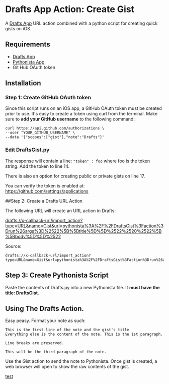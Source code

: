 # Drafts App Action: Create Gist

A [Drafts App][1] URL action combined with a python script for creating quick gists on iOS. 

## Requirements

- [Drafts App][1]
- [Pythonista App][2]
- Git Hub OAuth token

## Installation

### Step 1: Create GitHub OAuth token
    
Since this script runs on an iOS app, a GitHub OAuth token must be created prior to use. It's easy to create a token using curl from the terminal. Make sure to **add your GitHub username** to the following command:

    curl https://api.github.com/authorizations \
    --user "YOUR_GITHUB_USERNAME" \
    --data '{"scopes":["gist"],"note":"Drafts"}'

### Edit DraftsGist.py
The response will contain a line: `"token" : foo` where foo is the token string.
Add the token to line 14.

There is also an option for creating public or private gists on line 17.

You can verify the token is enabled at: <https://github.com/settings/applications>


##Step 2: Create a Drafts URL Action

The following URL will create an URL action in Drafts:

<drafts://x-callback-url/import_action?type=URL&name=Gist&url=pythonista%3A%2F%2FDraftsGist%3Faction%3Drun%26args%3D%2522%5B%5Btitle%5D%5D%2522%2520%2522%5B%5Bbody%5D%5D%2522>

Source:

	drafts://x-callback-url/import_action?type=URL&name=Gist&url=pythonista%3A%2F%2FDraftsGist%3Faction%3Drun%26args%3D%2522%5B%5Btitle%5D%5D%2522%2520%2522%5B%5Bbody%5D%5D%2522

## Step 3: Create Pythonista Script

Paste the contents of Drafts.py into a new Pythonista file. It **must have the title: DraftsGist**.

## Using The Drafts Action.

Easy peasy. Format your note as such:

	This is the first line of the note and the gist's title
	Everything else is the content of the note. This is the 1st paragraph.
	
	Line breaks are preserved.
	
	This will be the third paragraph of the note.
	
Use the Gist action to send the note to  Pythonista. Once gist is created, a web browser will open to show the raw contents of the gist.

[test][3]

[1]: http://agiletortoise.com/drafts
[2]: http://omz-software.com/pythonista/
[3]: drafts://x-callback-url/import_action?type=URL&name=Gist&url=pythonista%3A%2F%2FDraftsGist%3Faction%3Drun%26args%3D%2522%5B%5Btitle%5D%5D%2522%2520%2522%5B%5Bbody%5D%5D%2522
